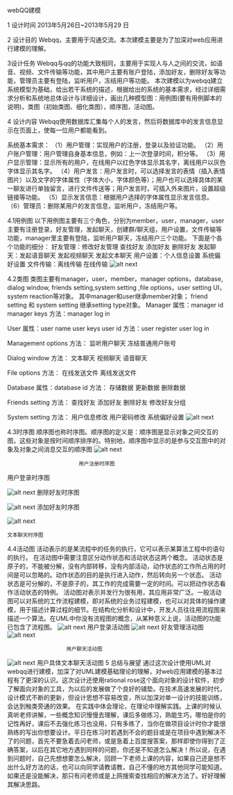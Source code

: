 webQQ建模
                                                                              
1 设计时间 
2013年5月26日~2013年5月29 日 

2 设计目的 
Webqq，主要用于沟通交流。本次建模主要是为了加深对web应用进行建模的理解。 

3设计任务 
Webqq与qq的功能大致相同，主要用于实现人与人之间的交流，如语音、视频、文件传输等功能，其中用户主要有账户登陆，添加好友，删除好友等功能，管理员主要有登陆，监听用户，冻结用户等功能。 
本次建模以为webqq建立系统模型为基础，给出若干系统的描述，根据给出的系统的基本需求，经过详细需求分析和系统地总体设计与详细设计，画出几种模型图：用例图(要有用例脚本的说明)，类图（初始类图、细化类图），顺序图，活动图。 

4 设计内容 
Webqq使用数据库汇集每个人的发言，然后将数据库中的发言信息显示在页面上，使每一位用户都能看到。 

系统基本需求： 
（1）用户管理：实现用户的注册，登录以及验证功能。 
（2）用户账户管理：用户管理自身基本信息，例如：上一次登录时间，积分等。 
（3）用户显示管理：显示所有的用户，在线用户以红色字体显示其名字，离线用户以灰色字体显示其名字。 
（4）用户发言：用户发言时，可以选择发言的表情（插入表情图片）以及文字的字体属性（字体大小，字体颜色等）；用户也可以选择具体的某一聊友进行单独留言，进行文件传送等；用户发言时，可插入外来图片，设置超级链接等功能。 
（5）显示发言信息：根据用户选择的字体属性显示发言信息。 
（6）管理员：删除某用户的发言信息，监听用户，冻结用户等。

4.1用例图 
以下用例图主要有三个角色，分别为member，user，manager，user主要有注册登录，好友管理，发起聊天，创建群/聊天组，用户设置，文件传输等功能，manager里主要有登陆，监听用户聊天，冻结用户三个功能。
下面是个各个功能的细分：
好友管理：修改好友管理 查找好友 添加好友 删除好友
发起聊天：发起语音聊天 发起视频聊天 发起文本聊天
用户设置：个人信息设置 系统偏好设置
文件传输：离线传输 在线传输
![alt next](http://b228.photo.store.qq.com/psb?/V10ymuAs4OUe9j/9Rli5AKx3MxIOgKSiWyvJio8jVU8C2KcH6Zk9Fs5jNo!/b/dE7J84dyAAAA&bo=IAPWAQAAAAABANM!“用例图”)


4.2类图 
类图主要有manager，user，member，manager options，database, dialog window, friends setting,system setting ,file options，user setting UI，system reaction等对象。
其中manager和user继承member对象；
    friend setting 和 system setting 继承setting type对象。
Manager
属性：manager id    manager keys
方法：manager log in

User 
属性：user name  user keys  user id 
方法：user register  user log in

Management options 
方法：
监听用户聊天 
冻结普通用户账号

Dialog window
方法：
文本聊天 
视频聊天 
语音聊天

File options
方法：
在线发送文件
离线发送文件

Database
属性：database id
方法：
存储数据 
更新数据 
删除数据

Friends setting 
方法：
查找好友 
添加好友 
删除好友
修改好友分组

System setting
方法：
用户信息修改
用户密码修改
系统偏好设置
![alt next](http://b268.photo.store.qq.com/psb?/V10ymuAs4OUe9j/ck2hXIA9GDbxpR1.sAAk*Wy46xSOrfxlEIpRvvipQsI!/b/dFnGxp.iJgAA&bo=IAPRAQAAAAABANQ!类图)
 

 


4.3时序图 
顺序图也称时序图。顺序图的定义是：顺序图是显示对象之间交互的图，这些对象是按时间顺序排序的。特别地，顺序图中显示的是参与交互图中的对象及对象之间消息交互的顺序图
![alt next](http://b228.photo.store.qq.com/psb?/V10ymuAs4OUe9j/UWpAkyptFUj3vmq2JYhrJEqnI4SdBXi6YqUsfZsEl2E!/b/dLHD8IdlAAAA&bo=3QLbAQAAAAABACI!用户注册时序图) 
  						   
  						   用户注册时序图
用户登录时序图



![alt next](http://b228.photo.store.qq.com/psb?/V10ymuAs4OUe9j/BeupxWqp37ZZAOScfsp6Gy2ENic0YGQuwtKZ9ADYoaI!/b/dJfs.YdjAAAA&bo=FAPiAQAAAAABANM!删除好友时序图) 
删除好友时序图

![alt next](http://b268.photo.store.qq.com/psb?/V10ymuAs4OUe9j/XqudC6Qw3xZ*KAunPmt1JGu7869*3kkK9QrcTvH8fDw!/b/dIJQyJ.ZJgAA&bo=IAP0AQAAAAABAPE!添加好友时序图)
添加好友时序图

![alt next](http://b268.photo.store.qq.com/psb?/V10ymuAs4OUe9j/npgHdHbYZEnpUxK5j0v3EhnYDxqzmYA5sk4wlM0edQw!/b/dIc3wp.cJgAA&bo=NwK9AQAAAAABAK4!文本聊天时序图)
 
	文本聊天时序图


4.4活动图 
活动表示的是某流程中的任务的执行，它可以表示某算法工程中的语句的执行。 在活动图中需要注意区分动作状态和活动状态这两个概念。 
活动状态是原子的，不能被分解，没有内部转移，没有内部活动，动作状态的工作所占用的时间是可以忽略的。动作状态的目的是执行进入动作，然后转向另一个状态。 
活动状态是可分解的，不是原子的，其工作的完成需要一定的时间。可以把动作状态看作活动状态的特例。 
活动图对表示并发行为很有用，其应用非常广泛。一般活动图可以对系统的工作流程建模，即对系统的业务过程建模，也可以对具体的操作建模，用于描述计算过程的细节。在结构化分析和设计中，开发人员往往用流程图来描述一个算法。在UML中你没有流程图的概念，从某种意义上说，活动图的功能已包含了流程图。
![alt next](http://b268.photo.store.qq.com/psb?/V10ymuAs4OUe9j/qvE.eK0KqZEDR9Yu1V0U59PQRSjec3aPRiJokqeSOAc!/b/dL3Dw5.ZJgAA&bo=RgL7AAAAAAABAJg!用户登陆活动图)
 用户登录活动图
![alt next](http://b228.photo.store.qq.com/psb?/V10ymuAs4OUe9j/qj8xBNKPDtBaz.5.MJzgnk1z5pdrTJG761mEORJRb5c!/b/dANO9YdtAAAA&bo=fgLfAAAAAAABAIQ!好友管理活动图)
 好友管理活动图     
![alt next](http://b228.photo.store.qq.com/psb?/V10ymuAs4OUe9j/A9eM1lK7vdYWO4xe*VOeLFDLDXPZkD0245qXpFYvHHE!/b/dJjt.YdsAAAA&bo=EAM6AQAAAAABAA8!用户聊天活动图)    

 
                       用户聊天活动图
![alt next](http://b266.photo.store.qq.com/psb?/V10ymuAs4OUe9j/S8wEGtgVfGDUD.PeGjUmbphkNVnLSK2g35i86Ju40Pw!/b/dMmMj574LAAA&bo=AQL5AQAAAAABANw!具体文本聊天活动图) 
                        用户具体文本聊天活动图
5 总结与展望
通过这次设计使用UML对webqq进行建模，加深了对UML建模基础理论的理解，对web应用建模的基本过程有了更深的认识。这次设计还使用rational rose这个面向对象的设计软件，初步了解面向对象的工具，为以后的发展做了个良好的铺垫。在技术高速发展的时代，设计模式不断的更新，但设计思想不容易改变，所以加深对单一设计的技能训练，会达到触类旁通的效果。 
在实践中体会理论，在理论中理解实践。上课的时候认真听老师讲解，一些概念知识慢慢去理解，课后多做练习，熟能生巧，哪怕是你的记性再好，课后不去强化练习也没用，只有多练了，当你在做项目设计时你才能很熟练的写出你想要设计。平日在练习时若遇到不会的题目或是在项目中遇到解决不了的问题，首先不要急着去问老师，或是急着上百度搜答案，那样即使你得到了正确答案，以后在其它地方遇到同样的问题，你还是不知道怎么解决！所以说，在遇到问题时，自己先想想要怎么解决，回顾一下老师上课的内容，如果自己还是想不出什么好方法的话，也可以向同学请教请教，自己不懂的地方其他同学可能知道。如果还是没能解决，那只有问老师或是上网搜索查找相应的解决方法了。好好理解其解决思路。
